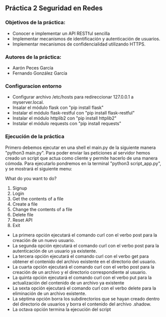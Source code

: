 ## Práctica 2 Seguridad en Redes
### Objetivos de la práctica:
- Conocer e implementar un API RESTful sencilla
- Implementar mecanismos de identificación y autenticación de usuarios.
- Implementar mecanismos de confidencialidad utilizando HTTPS.

### Autores de la práctica:
- Aarón Peces García
- Fernando González García

### Configuracion entorno
- Configurar archivo /etc/hosts para redireccionar 127.0.0.1 a myserver.local.
- Insalar el módulo flask con "pip install flask"
- Instalar el módulo flask-restful con "pip install flask-restful"
- Instalar el módulo httplib2 con "pip install httplib2"
- Instalar el módulo requests con "pip install requests"

### Ejecución de la práctica
Primero debemos ejecutar en una shell el main.py de la siguiente manera "python3 main.py". Para poder enviar las peticiones
al servidor hemos creado un script que actua como cliente y permite hacerlo de una manera cómoda. Para ejecutarlo pondremos
en la terminal "python3 script_app.py", y se mostrará el siguiente menu:

What do you want to do? 
1. Signup
2. Login
3. Get the contents of a file 
4. Create a file 
5. Change the contents of a file 
6. Delete file 
7. Reset API 
8. Exit

- La primera opción ejecutará el comando curl con el verbo post para la creación de un nuevo usuario.
- La segunda opción ejecutará el comando curl con el verbo post para la autenticación de un usuario ya existente.
- La tercera opción ejecutará el comando curl con el verbo get para obtener el contenido del archivo existente en el directorio del usuario.
- La cuarta opción ejecutará el comando curl con el verbo post para la creación de un archivo y el directorio correspondiente al usuario.
- La quinta opción ejecutará el comando curl con el verbo put para la actualización del contenido de un archivo ya existente
- La sexta opción ejecutará el comando curl con el verbo delete para la eliminación de un archivo existente.
- La séptima opción borra los subdirectorios que se hayan creado dentro del directorio de usuarios y borra el contenido del archivo .shadow.
- La octava opción termina la ejecución del script
